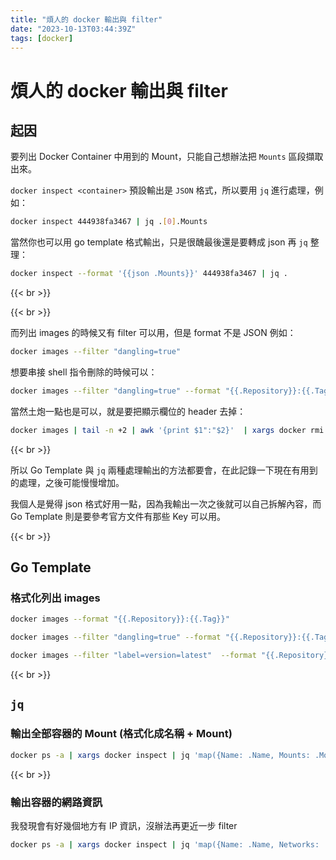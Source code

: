 ```yaml
---
title: "煩人的 docker 輸出與 filter"
date: "2023-10-13T03:44:39Z"
tags: [docker]
---
```


# 煩人的 docker 輸出與 filter

## 起因

要列出 Docker Container 中用到的 Mount，只能自己想辦法把 `Mounts` 區段擷取出來。

`docker inspect <container>` 預設輸出是 `JSON` 格式，所以要用 `jq` 進行處理，例如：

```Bash
docker inspect 444938fa3467 | jq .[0].Mounts
```

當然你也可以用 go template 格式輸出，只是很醜最後還是要轉成 json 再 `jq` 整理：

```Bash
docker inspect --format '{{json .Mounts}}' 444938fa3467 | jq .
```

{{< br >}}

{{< br >}}

而列出 images 的時候又有 filter 可以用，但是 format 不是 JSON 例如：

```Bash
docker images --filter "dangling=true"
```

想要串接 shell 指令刪除的時候可以：

```Bash
docker images --filter "dangling=true" --format "{{.Repository}}:{{.Tag}}" | xargs docker rmi
```

當然土炮一點也是可以，就是要把顯示欄位的 header 去掉：

```Bash
docker images | tail -n +2 | awk '{print $1":"$2}'  | xargs docker rmi
```

{{< br >}}

所以 Go Template 與 `jq` 兩種處理輸出的方法都要會，在此記錄一下現在有用到的處理，之後可能慢慢增加。

我個人是覺得 json 格式好用一點，因為我輸出一次之後就可以自己拆解內容，而 Go Template 則是要參考官方文件有那些 Key 可以用。

{{< br >}}

## Go Template

### 格式化列出 images

```Bash
docker images --format "{{.Repository}}:{{.Tag}}"
```

```Bash
docker images --filter "dangling=true" --format "{{.Repository}}:{{.Tag}}"
```

```Bash
docker images --filter "label=version=latest"  --format "{{.Repository}}:{{.Tag}}"
```

{{< br >}}

## `jq`

### 輸出全部容器的 Mount (格式化成名稱 + Mount)

```Bash
docker ps -a | xargs docker inspect | jq 'map({Name: .Name, Mounts: .Mounts})'
```

{{< br >}}

### 輸出容器的網路資訊

我發現會有好幾個地方有 IP 資訊，沒辦法再更近一步 filter

```Bash
docker ps -a | xargs docker inspect | jq 'map({Name: .Name, Networks: .NetworkSettings.Networks})'
```